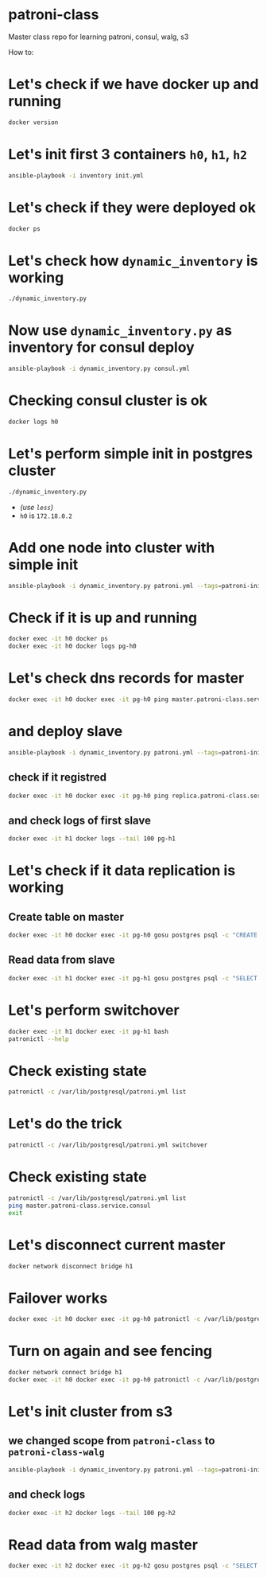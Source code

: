 # patroni-class

Master class repo for learning patroni, consul, walg, s3

How to:

# Let's check if we have docker up and running
```bash
docker version
```

# Let's init first 3 containers `h0`, `h1`, `h2`
```bash
ansible-playbook -i inventory init.yml
```

# Let's check if they were deployed ok
```bash
docker ps
```

# Let's check how `dynamic_inventory` is working
```bash
./dynamic_inventory.py
```

# Now use `dynamic_inventory.py` as inventory for consul deploy
```bash
ansible-playbook -i dynamic_inventory.py consul.yml
```

# Checking consul cluster is ok
```bash
docker logs h0
```

# Let's perform simple init in postgres cluster
```bash
./dynamic_inventory.py 
```
- *(use `less`)* 
- `h0` is `172.18.0.2`

# Add one node into cluster with simple init
```bash
ansible-playbook -i dynamic_inventory.py patroni.yml --tags=patroni-init --limit=172.18.0.2
```

# Check if it is up and running
```bash
docker exec -it h0 docker ps
docker exec -it h0 docker logs pg-h0
```

# Let's check dns records for master
```bash
docker exec -it h0 docker exec -it pg-h0 ping master.patroni-class.service.consul
```

# and deploy slave
```bash
ansible-playbook -i dynamic_inventory.py patroni.yml --tags=patroni-init --limit=172.18.0.3
```

## check if it registred
```bash
docker exec -it h0 docker exec -it pg-h0 ping replica.patroni-class.service.consul
```

## and check logs of first slave
```bash
docker exec -it h1 docker logs --tail 100 pg-h1
```

# Let's check if it data replication is working
## Create table on master
```bash
docker exec -it h0 docker exec -it pg-h0 gosu postgres psql -c "CREATE TABLE bins  AS SELECT * FROM GENERATE_SERIES(1, 10000) AS id;"
```

## Read data from slave
```bash
docker exec -it h1 docker exec -it pg-h1 gosu postgres psql -c "SELECT max(id) from bins;"
```

# Let's perform switchover
```bash
docker exec -it h1 docker exec -it pg-h1 bash
patronictl --help
```

# Check existing state
```bash
patronictl -c /var/lib/postgresql/patroni.yml list
```

# Let's do the trick
```bash
patronictl -c /var/lib/postgresql/patroni.yml switchover
```

# Check existing state
```bash
patronictl -c /var/lib/postgresql/patroni.yml list
ping master.patroni-class.service.consul
exit
```

# Let's disconnect current master
```bash
docker network disconnect bridge h1
```

# Failover works
```bash
docker exec -it h0 docker exec -it pg-h0 patronictl -c /var/lib/postgresql/patroni.yml list
```

# Turn on again and see fencing
```bash
docker network connect bridge h1
docker exec -it h0 docker exec -it pg-h0 patronictl -c /var/lib/postgresql/patroni.yml list
```

# Let's init cluster from s3
## we changed scope from `patroni-class` to `patroni-class-walg`
```bash
ansible-playbook -i dynamic_inventory.py patroni.yml --tags=patroni-init-walg --limit=172.18.0.4
```

## and check logs
```bash
docker exec -it h2 docker logs --tail 100 pg-h2
```

# Read data from walg master
```bash
docker exec -it h2 docker exec -it pg-h2 gosu postgres psql -c "SELECT max(id) from walg3;"
```
